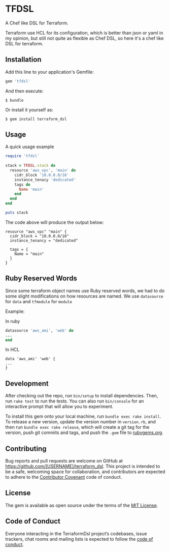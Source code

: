 # TFDSL

A Chef like DSL for Terraform.

Terraform use HCL for its configuration, which is better than json or yaml in my opinion, but still not quite as flexible as Chef DSL, so here it's a chef like DSL for terraform.

## Installation

Add this line to your application's Gemfile:

```ruby
gem 'tfdsl'
```

And then execute:

    $ bundle

Or install it yourself as:

    $ gem install terraform_dsl

## Usage

A quick usage example 
```ruby
require 'tfdsl'
  
stack = TFDSL.stack do
  resource 'aws_vpc', 'main' do
    cidr_block '10.0.0.0/16'
    instance_tenacy 'dedicated'
    tags do
      Name 'main'
    end
  end
end

puts stack
```
The code above will produce the output below: 
```hcl
resource "aws_vpc" "main" {
  cidr_block = "10.0.0.0/16"
  instance_tenancy = "dedicated"

  tags = {
    Name = "main"
  }
}
```

## Ruby Reserved Words

Since some terraform object names use Ruby reserved words, we had to do some slight modifications on how resources are named. 
We use `datasource` for `data` and `tfmodule` for `module`

Example:

In ruby
```ruby
datasource 'aws_ami', 'web' do
...
end
```
In HCL
```hcl
data 'aws_ami' 'web' {
...
}
```


## Development

After checking out the repo, run `bin/setup` to install dependencies. Then, run `rake test` to run the tests. You can also run `bin/console` for an interactive prompt that will allow you to experiment.

To install this gem onto your local machine, run `bundle exec rake install`. To release a new version, update the version number in `version.rb`, and then run `bundle exec rake release`, which will create a git tag for the version, push git commits and tags, and push the `.gem` file to [rubygems.org](https://rubygems.org).

## Contributing

Bug reports and pull requests are welcome on GitHub at https://github.com/[USERNAME]/terraform_dsl. This project is intended to be a safe, welcoming space for collaboration, and contributors are expected to adhere to the [Contributor Covenant](http://contributor-covenant.org) code of conduct.

## License

The gem is available as open source under the terms of the [MIT License](https://opensource.org/licenses/MIT).

## Code of Conduct

Everyone interacting in the TerraformDsl project’s codebases, issue trackers, chat rooms and mailing lists is expected to follow the [code of conduct](https://github.com/[USERNAME]/terraform_dsl/blob/master/CODE_OF_CONDUCT.md).
